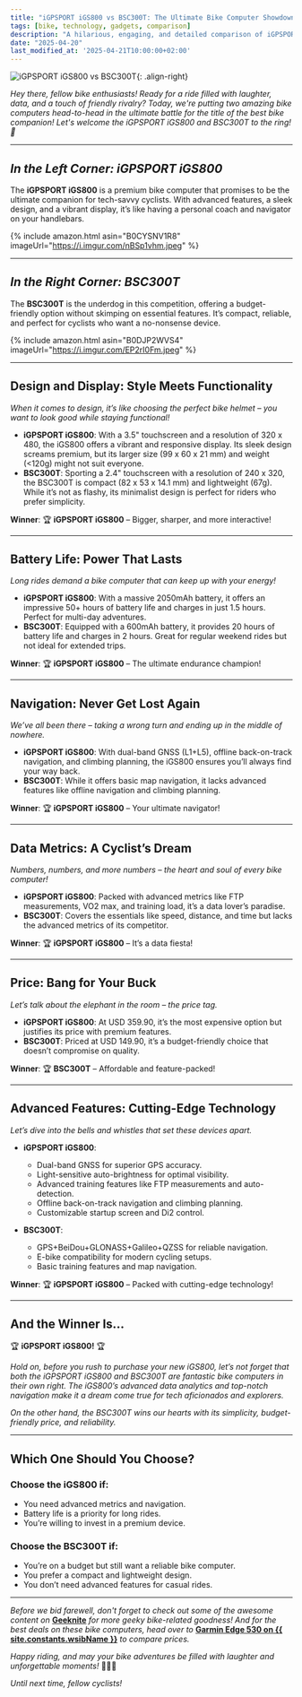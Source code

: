 ```yaml
---
title: "iGPSPORT iGS800 vs BSC300T: The Ultimate Bike Computer Showdown!"
tags: [bike, technology, gadgets, comparison]
description: "A hilarious, engaging, and detailed comparison of iGPSPORT iGS800 and BSC300T bike computers. Find out which one is the ultimate cycling companion!"
date: "2025-04-20"
last_modified_at: '2025-04-21T10:00:00+02:00'
---
```


![iGPSPORT iGS800 vs BSC300T](https://i.imgur.com/aRyU7Xem.jpg){: .align-right}

*Hey there, fellow bike enthusiasts! Ready for a ride filled with laughter, data, and a touch of friendly rivalry? Today, we're putting two amazing bike computers head-to-head in the ultimate battle for the title of the best bike companion! Let's welcome the iGPSPORT iGS800 and BSC300T to the ring! 🚴*

---

## *In the Left Corner: iGPSPORT iGS800*

The **iGPSPORT iGS800** is a premium bike computer that promises to be the ultimate companion for tech-savvy cyclists. With advanced features, a sleek design, and a vibrant display, it’s like having a personal coach and navigator on your handlebars.

{% include amazon.html asin="B0CYSNV1R8" imageUrl="https://i.imgur.com/nBSp1vhm.jpeg" %}

---

## *In the Right Corner: BSC300T*

The **BSC300T** is the underdog in this competition, offering a budget-friendly option without skimping on essential features. It’s compact, reliable, and perfect for cyclists who want a no-nonsense device.

{% include amazon.html asin="B0DJP2WVS4" imageUrl="https://i.imgur.com/EP2rI0Fm.jpeg" %}

---

## **Design and Display: Style Meets Functionality**

*When it comes to design, it’s like choosing the perfect bike helmet – you want to look good while staying functional!*

- **iGPSPORT iGS800**: With a 3.5" touchscreen and a resolution of 320 x 480, the iGS800 offers a vibrant and responsive display. Its sleek design screams premium, but its larger size (99 x 60 x 21 mm) and weight (<120g) might not suit everyone.
- **BSC300T**: Sporting a 2.4" touchscreen with a resolution of 240 x 320, the BSC300T is compact (82 x 53 x 14.1 mm) and lightweight (67g). While it’s not as flashy, its minimalist design is perfect for riders who prefer simplicity.

**Winner**: 🏆 **iGPSPORT iGS800** – Bigger, sharper, and more interactive!

---

## **Battery Life: Power That Lasts**

*Long rides demand a bike computer that can keep up with your energy!*

- **iGPSPORT iGS800**: With a massive 2050mAh battery, it offers an impressive 50+ hours of battery life and charges in just 1.5 hours. Perfect for multi-day adventures.
- **BSC300T**: Equipped with a 600mAh battery, it provides 20 hours of battery life and charges in 2 hours. Great for regular weekend rides but not ideal for extended trips.

**Winner**: 🏆 **iGPSPORT iGS800** – The ultimate endurance champion!

---

## **Navigation: Never Get Lost Again**

*We’ve all been there – taking a wrong turn and ending up in the middle of nowhere.*

- **iGPSPORT iGS800**: With dual-band GNSS (L1+L5), offline back-on-track navigation, and climbing planning, the iGS800 ensures you’ll always find your way back.
- **BSC300T**: While it offers basic map navigation, it lacks advanced features like offline navigation and climbing planning.

**Winner**: 🏆 **iGPSPORT iGS800** – Your ultimate navigator!

---

## **Data Metrics: A Cyclist’s Dream**

*Numbers, numbers, and more numbers – the heart and soul of every bike computer!*

- **iGPSPORT iGS800**: Packed with advanced metrics like FTP measurements, VO2 max, and training load, it’s a data lover’s paradise.
- **BSC300T**: Covers the essentials like speed, distance, and time but lacks the advanced metrics of its competitor.

**Winner**: 🏆 **iGPSPORT iGS800** – It’s a data fiesta!

---

## **Price: Bang for Your Buck**

*Let’s talk about the elephant in the room – the price tag.*

- **iGPSPORT iGS800**: At USD 359.90, it’s the most expensive option but justifies its price with premium features.
- **BSC300T**: Priced at USD 149.90, it’s a budget-friendly choice that doesn’t compromise on quality.

**Winner**: 🏆 **BSC300T** – Affordable and feature-packed!

---

## **Advanced Features: Cutting-Edge Technology**

*Let’s dive into the bells and whistles that set these devices apart.*

- **iGPSPORT iGS800**:
  - Dual-band GNSS for superior GPS accuracy.
  - Light-sensitive auto-brightness for optimal visibility.
  - Advanced training features like FTP measurements and auto-detection.
  - Offline back-on-track navigation and climbing planning.
  - Customizable startup screen and Di2 control.

- **BSC300T**:
  - GPS+BeiDou+GLONASS+Galileo+QZSS for reliable navigation.
  - E-bike compatibility for modern cycling setups.
  - Basic training features and map navigation.

**Winner**: 🏆 **iGPSPORT iGS800** – Packed with cutting-edge technology!

---

## **And the Winner Is...**

🏆 **iGPSPORT iGS800!** 🏆

*Hold on, before you rush to purchase your new iGS800, let’s not forget that both the iGPSPORT iGS800 and BSC300T are fantastic bike computers in their own right. The iGS800’s advanced data analytics and top-notch navigation make it a dream come true for tech aficionados and explorers.*

*On the other hand, the BSC300T wins our hearts with its simplicity, budget-friendly price, and reliability.*

---

## **Which One Should You Choose?**

### Choose the iGS800 if:
- You need advanced metrics and navigation.
- Battery life is a priority for long rides.
- You’re willing to invest in a premium device.

### Choose the BSC300T if:
- You’re on a budget but still want a reliable bike computer.
- You prefer a compact and lightweight design.
- You don’t need advanced features for casual rides.

---

*Before we bid farewell, don't forget to check out some of the awesome content on* [**Geeknite**](/) *for more geeky bike-related goodness! And for the best deals on these bike computers, head over to* [**Garmin Edge 530 on {{ site.constants.wsibName }}**](<{{ site.constants.wsib }}/garmin edge 530>) *to compare prices.*

*Happy riding, and may your bike adventures be filled with laughter and unforgettable moments!* 🚵‍♂️💨

*Until next time, fellow cyclists!*
